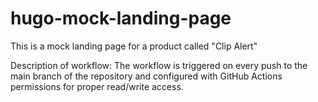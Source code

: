 # hugo-mock-landing-page

This is a mock landing page for a product called "Clip Alert"

Description of workflow: The workflow is triggered on every push to the main branch of the repository and configured with GitHub Actions permissions for proper read/write access.
